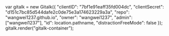<link rel="stylesheet" href="https://cdn.jsdelivr.net/npm/gitalk@1/dist/gitalk.css">
<script src="https://cdn.jsdelivr.net/npm/gitalk@1/dist/gitalk.min.js"></script>
<div id="gitalk-container"></div>
var gitalk = new Gitalk({
  "clientID": "7bf1e91eaff35fd004dc",
  "clientSecret": "d151c7bc85d544dafe2c0de75e3a174623229a3a",
  "repo": "wangwei1237.github.io",
  "owner": "wangwei1237",
  "admin": ["wangwei1237"],
  "id": location.pathname,
  "distractionFreeMode": false
});
gitalk.render("gitalk-container");